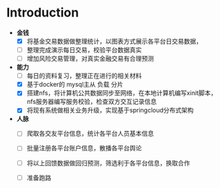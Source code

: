 # Introduction

* **金钱**
  * [x] 将基金交易数据做整理统计，以图表方式展示各平台日交易数据，
  * [ ] 整理完成演示每日交易，校验平台数据真实
  * [ ] 增加风险交易管理，对真实金融交易有合理预测
* **能力**
  * [ ] 每日的资料复习，整理正在进行的相关材料
  * [x] 基于docker的 mysql主从 负载 分片
  * [x] 搭建nfs，将计算机公共数据同步至网络，在本地计算机编写xinit脚本，nfs服务器编写服务校验，检查双方交互记录信息
  * [x] 将现有系统做相关业务升级，实现基于springcloud分布式架构
* **人脉**
  * [ ] 爬取各交友平台信息，统计各平台人员基本信息
  * [ ] 批量注册各平台账户信息，散播各平台舆论
  * [ ] 将以上回馈数据做回归预测，筛选利于各平台信息，换取合作
  * [ ] 准备跑路

